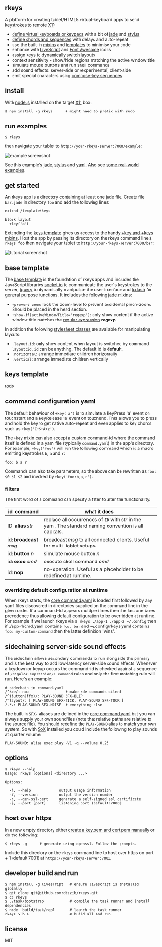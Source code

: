 ## rkeys

A platform for creating tablet/HTML5 virtual-keyboard apps to send keystrokes to remote [X11]:

- [define virtual keyboards or keypads][teslapad] with a bit of [jade] and [stylus]
- [define chords and sequences](./site/example-app/command.yaml) with delays and auto-repeat
- use the built-in [mixins](./site/ui/mixin) and [templates](./site/ui/template) to minimise your code
- enhance with [LiveScript] and [Font Awesome][fa] icons
- assign keys to dynamically switch layouts
- context sensitivity - show/hide regions matching the active window title
- simulate mouse buttons and run shell commands
- add sound effects: server-side or (experimental) client-side
- emit special characters using [compose-key sequences][ComposeKey]

## install

With [node.js] installed on the target [X11] box:

    $ npm install -g rkeys      # might need to prefix with sudo

## run examples

    $ rkeys

then navigate your tablet to `http://your-rkeys-server:7000/example`:

![example screenshot](http://dizzib.github.io/rkeys/example-app.png)

See this example's [jade](./site/example-app/example.jade), [stylus](./site/example-app/example.styl)
and [yaml](./site/example-app/command.yaml).
Also see [some real-world examples](https://github.com/dizzib/rkeys-apps).

## get started

An rkeys app is a directory containing at least one jade file.
Create file `bar.jade` in directory `foo` and add the following lines:

    extend /template/keys

    block layout
      +key('a')

Extending the [keys template](./site/ui/template/keys.jade)
gives us access to the handy [+key and +keys mixins](./site/ui/mixin/keys.jade).
Host the app by passing its directory on the rkeys command line `$ rkeys foo`
then navigate your tablet to `http://your-rkeys-server:7000/bar`:

![tutorial screenshot](http://dizzib.github.io/rkeys/tutorial.png)

## base template

The [base template] is the foundation of rkeys apps and includes the JavaScript
libraries [socket.io] to communicate the user's keystrokes to the server,
[jquery] to dynamically manipulate the user interface and
[lodash] for general purpose functions.
It includes the following [jade mixins](./site/ui/mixin/base.jade):

- `+prevent-zoom`: lock the zoom-level to prevent accidental pinch-zoom. Should be placed in the head section.
- `+show-if(activeWindowTitle='regexp')`: only show content if the active window title matches the [regular expression] **regexp**.

In addition the following [stylesheet classes](./site/ui/template/base.styl)
are available for manipulating layouts:

- `.layout.id`: only show content when layout is switched by command `layout:id`.
  `id` can be anything. The default id is **default**.
- `.horizontal`: arrange immediate children horizontally
- `.vertical`: arrange immediate children vertically

## keys template

todo

## command configuration yaml

The default behaviour of `+key('a')` is to simulate a KeyPress 'a' event on
touchstart and a KeyRelease 'a' event on touchend.
This allows you to press and hold the key to get native auto-repeat
and even applies to key chords such as `+key('C+S+A+z')`.

The `+key` mixin can also accept a custom command-id where the command itself
is defined in a yaml file (typically `command.yaml`) in the app's directory.
For example, `+key('foo')` will run the following command which is
a macro emitting keystrokes `b`, `a` and `r`:

    foo: b a r

Commands can also take parameters, so the above can be rewritten as
`foo: $0 $1 $2` and invoked by `+key('foo:b,a,r')`.

### filters

The first word of a command can specify a filter to alter the functionality:

id: command | what it does
------------|-------------
ID: **alias** *str* | replace all occurrences of `ID` with *str* in the yaml. The standard naming convention is all capitals.
id: **broadcast** *msg* | broadcast *msg* to all connected clients. Useful for multi-tablet setups.
id: **button** *n* | simulate mouse button *n*
id: **exec** *cmd* | execute shell command *cmd*
id: **nop** | no-operation. Useful as a placeholder to be redefined at runtime.

### overriding default configuration at runtime

When rkeys starts, the [core command.yaml] is loaded first followed by any yaml
files discovered in directories supplied on the command line in the given order.
If a command-id appears multiple times then the last one takes precedence
thus allowing default configuration to be overridden at runtime.
For example if we launch rkeys via `$ rkeys ./app-1 ./app-2 ~/.config`
then if ./app-1/cmd.yaml contains `foo: bar` and ~/.config/rkeys.yaml
contains `foo: my-custom-command` then the latter definition 'wins'.

## sidechaining server-side sound effects

The sidechain allows secondary commands to run alongside the primary
and is the best way to add low-latency server-side sound effects.
Whenever a keydown or keyup occurs the command-id is checked against
a sequence of `/regular-expression/: command` rules and only
the first matching rule will run. Here's an example:

    # sidechain in command.yaml
    /^kde/: nop                 # make kde commands silent
    /^(button|ffx)/: PLAY-SOUND SFX-BLIP
    /^layout/: [ PLAY-SOUND SFX-TICK, PLAY-SOUND SFX-TOCK ]
    /.*/: PLAY-SOUND SFX-NOISE  # everything else

The built-in `SFX-` aliases are defined in the [core command.yaml] but you can always
supply your own soundfiles (note that relative paths are relative to the source file).
You should redefine the `PLAY-SOUND` alias to match your own system. So with [SoX]
installed you could include the following to play sounds at quarter volume:

    PLAY-SOUND: alias exec play -V1 -q --volume 0.25

## options

    $ rkeys --help
    Usage: rkeys [options] <directory ...>

    Options:

      -h, --help             output usage information
      -V, --version          output the version number
      -g, --gen-ssl-cert     generate a self-signed ssl certificate
      -p, --port [port]      listening port (default:7000)

## host over https

In a new empty directory either [create a key.pem and cert.pem manually](http://stackoverflow.com/questions/10175812/how-to-create-a-self-signed-certificate-with-openssl?rq=1)
or do the following:

    $ rkeys -g      # generate using openssl. Follow the prompts.

Include this directory on the `rkeys` command line to host over
https on port + 1 (default 7001) at `https://your-rkeys-server:7001`.

## developer build and run

    $ npm install -g livescript   # ensure livescript is installed globally
    $ git clone git@github.com:dizzib/rkeys.git
    $ cd rkeys
    $ ./task/bootstrap            # compile the task runner and install dependencies
    $ node _build/task/repl       # launch the task runner
    rkeys > b.a                   # build all and run

## license

MIT

[base template]: ./site/ui/template/base.jade
[ComposeKey]: https://help.ubuntu.com/community/ComposeKey#Compose%20key%20sequences
[core command.yaml]: ./site/io/command.yaml
[Express]: http://expressjs.com
[chords]: https://en.wikipedia.org/wiki/Chorded_keyboard
[fa]: http://fortawesome.github.io/Font-Awesome/
[jade]: http://jade-lang.com
[jquery]: http://jquery.com
[keys template]: ./site/ui/template/keys.jade
[LiveScript]: http://livescript.net
[lodash]: https://lodash.com
[node.js]: http://nodejs.org
[regular expression]: https://developer.mozilla.org/en-US/docs/Web/JavaScript/Guide/Regular_Expressions
[socket.io]: http://socket.io
[SoX]: http://sox.sourceforge.net/Main/HomePage
[stylus]: https://learnboost.github.io/stylus
[teslapad]: https://github.com/dizzib/rkeys-apps/tree/master/teslapad
[X11]: https://en.wikipedia.org/wiki/X_Window_System
[YAML]: https://en.wikipedia.org/wiki/YAML

